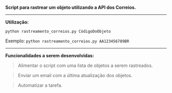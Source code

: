**Script para rastrear um objeto utilizando a API dos Correios.**

---

**Utilização:**

`python rastreamento_correios.py CódigoDoObjeto`

Exemplo: `python rastreamento_correios.py AA123456789BR`

---

**Funcionalidades a serem desenvolvidas:**

> Alimentar o script com uma lista de objetos a serem rastreados.

> Enviar um email com a última atualização dos objetos.

> Automatizar a tarefa.
